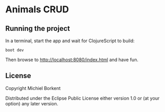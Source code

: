 # Animals CRUD

## Running the project

In a terminal, start the app and wait for ClojureScript to build:

    boot dev

Then browse to
[http://localhost:8080/index.html](http://localhost:8080/index.html)
and have fun.

## License

Copyright Michiel Borkent

Distributed under the Eclipse Public License either version 1.0 or (at
your option) any later version.
